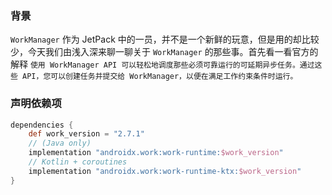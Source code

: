 ### 背景

`WorkManager` 作为 JetPack 中的一员，并不是一个新鲜的玩意，但是用的却比较少，今天我们由浅入深来聊一聊关于 `WorkManager` 的那些事。首先看一看官方的解释 `使用 WorkManager API 可以轻松地调度那些必须可靠运行的可延期异步任务。通过这些 API，您可以创建任务并提交给 WorkManager，以便在满足工作约束条件时运行。` 



### 声明依赖项

```groovy
dependencies {
    def work_version = "2.7.1"
    // (Java only)
    implementation "androidx.work:work-runtime:$work_version"
    // Kotlin + coroutines
    implementation "androidx.work:work-runtime-ktx:$work_version"
}
```